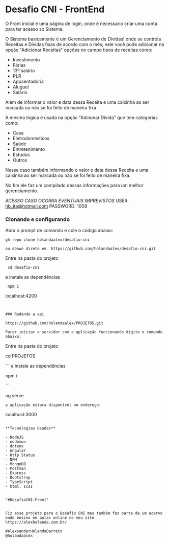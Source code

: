 # Desafio CNI - FrontEnd

O Front inicial é uma página de login, onde é necessario criar uma conta para ter acesso so Sistema.

O Sistema basicamente é um Gerenciamento de Dívidas! onde se controla Receitas e Dívidas fixas de acordo com o mês; nele você pode adicionar na opção "Adicionar Receitas" opções no campo tipos de receitas como:

- Investimento
- Férias
- 13º salário
- PLR
- Aposentadoria
- Aluguel
- Salário

Além de informar o valor e data dessa Receita e uma caixinha ao ser marcada ou não se foi feito de maneira fixa.

A mesmo lógica é usada na opção "Adcionar Dívida" que tem categorias como:

- Casa
- Eletrodomésticos
- Saúde
- Entretenimento
- Estudos
- Outros

Nesse caso também informando o valor e data dessa Receita e uma caixinha ao ser marcada ou não se foi feito de maneira fixa.

No fim ele faz um compilado dessas informações para um melhor gerenciamento.

*ACESSO CASO OCORRA EVENTUAIS IMPREVISTOS*
USER: hb_ita@hotmail.com
PASSWORD: 1009

### Clonando e configurando
 Abra o prompt de comando e cole o código abaixo:
 
 ```
 gh repo clone holandaalex/desafio-cni
 
 ou donwn direto em  https://github.com/holandaalex/desafio-cni.git
 
```

Entre na pasta do projeto

```
 cd desafio-cni
```

e instale as dependências

```
 npm i
```
localhost:4200
```


### Rodando a api

https://github.com/holandaalex/PROJETOS.git

Parar iniciar o servidor com a aplicação funcionando digite o comando abaixo:

```
Entre na pasta do projeto

cd PROJETOS

´´´
e instale as dependências

npm i

´´´

ng serve

```
a aplicação estara disponível no endereço:

```
 localhost:3000
```

**Tecnologias Usadas**

- NodeJS
- nodemon
- dotenv
- Angular
- Http Status
- NPM
- MongoDB
- Postman
- Express
- Bootstrap
- TypeScript
- html, scss


"#DesafioCNI-Front"


Fiz esse projeto para o Desafio CNI mas também faz parte de um acervo onde ensino em aulas online no meu site
https://alexholanda.com.br/ 

#AlexsanderHolandaBarreto
@holandaalex